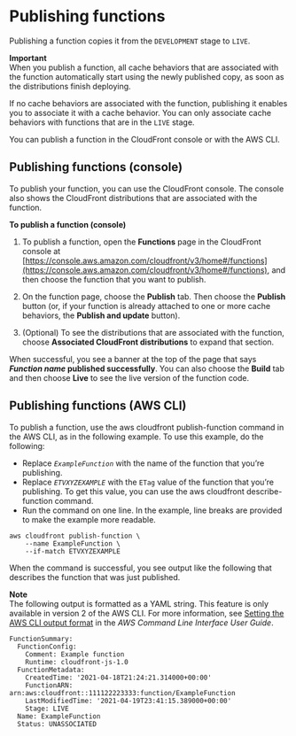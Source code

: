 # Publishing functions<a name="publish-function"></a>

Publishing a function copies it from the `DEVELOPMENT` stage to `LIVE`\.

**Important**  
When you publish a function, all cache behaviors that are associated with the function automatically start using the newly published copy, as soon as the distributions finish deploying\.

If no cache behaviors are associated with the function, publishing it enables you to associate it with a cache behavior\. You can only associate cache behaviors with functions that are in the `LIVE` stage\.

You can publish a function in the CloudFront console or with the AWS CLI\.

## Publishing functions \(console\)<a name="publish-function-console"></a>

To publish your function, you can use the CloudFront console\. The console also shows the CloudFront distributions that are associated with the function\.

**To publish a function \(console\)**

1. To publish a function, open the **Functions** page in the CloudFront console at [https://console.aws.amazon.com/cloudfront/v3/home#/functions](https://console.aws.amazon.com/cloudfront/v3/home#/functions), and then choose the function that you want to publish\.

1. On the function page, choose the **Publish** tab\. Then choose the **Publish** button \(or, if your function is already attached to one or more cache behaviors, the **Publish and update** button\)\.

1. \(Optional\) To see the distributions that are associated with the function, choose **Associated CloudFront distributions** to expand that section\.

When successful, you see a banner at the top of the page that says ***Function name* published successfully**\. You can also choose the **Build** tab and then choose **Live** to see the live version of the function code\.

## Publishing functions \(AWS CLI\)<a name="publish-function-cli"></a>

To publish a function, use the aws cloudfront publish\-function command in the AWS CLI, as in the following example\. To use this example, do the following:
+ Replace *`ExampleFunction`* with the name of the function that you’re publishing\.
+ Replace *`ETVXYZEXAMPLE`* with the `ETag` value of the function that you’re publishing\. To get this value, you can use the aws cloudfront describe\-function command\.
+ Run the command on one line\. In the example, line breaks are provided to make the example more readable\.

```
aws cloudfront publish-function \
    --name ExampleFunction \
    --if-match ETVXYZEXAMPLE
```

When the command is successful, you see output like the following that describes the function that was just published\.

**Note**  
The following output is formatted as a YAML string\. This feature is only available in version 2 of the AWS CLI\. For more information, see [Setting the AWS CLI output format]() in the *AWS Command Line Interface User Guide*\.

```
FunctionSummary:
  FunctionConfig:
    Comment: Example function
    Runtime: cloudfront-js-1.0
  FunctionMetadata:
    CreatedTime: '2021-04-18T21:24:21.314000+00:00'
    FunctionARN: arn:aws:cloudfront::111122223333:function/ExampleFunction
    LastModifiedTime: '2021-04-19T23:41:15.389000+00:00'
    Stage: LIVE
  Name: ExampleFunction
  Status: UNASSOCIATED
```